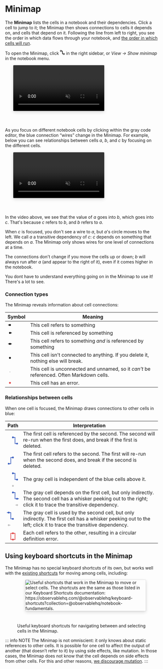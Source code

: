 # Minimap

The **Minimap** lists the cells in a notebook and their dependencies. Click a cell to jump to it; the Minimap then shows connections to cells it depends on, and cells that depend on it. Following the line from left to right, you see the order in which data flows through your notebook, and [the order in which cells will run](https://observablehq.com/@observablehq/how-observable-runs). 

To open the Minimap, click <svg width="16" height="16" viewBox="0 0 16 16" fill="none" style="display: inline !important;"><g clip-path="url(#clip0_653_18)"><path fillRule="evenodd" clipRule="evenodd" d="M3 1.75C2.30964 1.75 1.75 2.30964 1.75 3C1.75 3.69036 2.30964 4.25 3 4.25C3.69036 4.25 4.25 3.69036 4.25 3C4.25 2.30964 3.69036 1.75 3 1.75ZM0.25 3C0.25 1.48122 1.48122 0.25 3 0.25C4.51878 0.25 5.75 1.48122 5.75 3C5.75 4.51878 4.51878 5.75 3 5.75C1.48122 5.75 0.25 4.51878 0.25 3Z" fill="currentColor"/><path fillRule="evenodd" clipRule="evenodd" d="M13 11.75C12.3096 11.75 11.75 12.3096 11.75 13C11.75 13.6904 12.3096 14.25 13 14.25C13.6904 14.25 14.25 13.6904 14.25 13C14.25 12.3096 13.6904 11.75 13 11.75ZM10.25 13C10.25 11.4812 11.4812 10.25 13 10.25C14.5188 10.25 15.75 11.4812 15.75 13C15.75 14.5188 14.5188 15.75 13 15.75C11.4812 15.75 10.25 14.5188 10.25 13Z" fill="currentColor"/><path fillRule="evenodd" clipRule="evenodd" d="M10 12C9.44771 12 9 11.5523 9 11V4.99997C9 3.34312 7.65685 1.99997 6 1.99997H5V3.99997H6C6.55228 3.99997 7 4.44769 7 4.99997V11C7 12.6569 8.34315 14 10 14H11V12H10Z" fill="currentColor"/></g><defs><clipPath id="clip0_653_18"><rect width="16" height="16" fill="white"/></clipPath></defs></svg> in the right sidebar, or _View → Show minimap_ in the notebook menu.

  <video
    style="border-radius:2px;box-shadow:0 4px 12px rgba(0,0,0,0.15), 0 0 0 1px rgba(0, 0, 0, 0.1);margin-left:27px;margin-bottom:40px;max-width: ${width}"
    src="/debugging/minimap/minimap-vid.mp4" alt="Video clip showing how to open the minimap, then explore cell organization and dependencies."
    autoplay loop controls muted = "false" >
    </video>

As you focus on different notebook cells by clicking within the gray code editor, the blue connection “wires” change in the Minimap. For example, below you can see relationships between cells _a_, _b_, and _c_ by focusing on the different cells.

  <video
    style="border-radius:2px;box-shadow:0 4px 12px rgba(0,0,0,0.15), 0 0 0 1px rgba(0, 0, 0, 0.1);margin-left:27px;margin-bottom:40px;max-width: ${width}"
    src="/debugging/minimap/minimap-selected.mp4" alt="Video clip showing dependency paths between focused cells in the Minimap."
    autoplay loop controls muted = "false" >
    </video>

In the video above, we see that the value of _a_ goes into _b_, which goes into _c_. That's because _c_ refers to _b_, and _b_ refers to _a_.

When _c_ is focused, you don't see a wire to _a_, but _a_'s circle moves to the left. We call _a_ a transitive dependency of _c_: _c_ depends on something that depends on _a_. The Minimap only shows wires for one level of connections at a time.

The connections don't change if you move the cells up or down; _b_ will always run after _a_ (and appear to the right of it), even if it comes higher in the notebook.

You dont have to understand everything going on in the Minimap to use it! There's a lot to see. 

### Connection types

The Minimap reveals information about cell connections:

| Symbol | Meaning |
|------|---------|
|<svg viewBox="-8 -8 16 16" width="16"><circle r="3"></circle><path d="M 0 0 H -6" stroke-width="2" stroke="black"></path></svg> | This cell refers to something |
|<svg viewBox="-8 -8 16 16" width="16"><circle r="3"></circle><path d="M 0 0 H 6" stroke-width="2" stroke="black"></path></svg> | This cell is referenced by something | 
|<svg viewBox="-8 -8 16 16" width="16"><circle r="3"></circle><path d="M 0 0 H -6" stroke-width="2" stroke="black"></path><path d="M 0 0 H 6" stroke-width="2" stroke="black"></path></svg> | This cell refers to something <i>and</i> is referenced by something |
|<svg viewBox="-8 -8 16 16" width="16"><circle r="3"></circle></svg> | This cell isn't connected to anything. If you delete it, nothing else will break. | 
|<svg viewBox="-8 -8 16 16" width="16"><circle r="1.5" fill="#c4c4c4"></circle></svg> | This cell is unconnected and unnamed, so it <i>can't</i> be referenced. Often Markdown cells. |  
|<svg viewBox="-8 -8 16 16" width="16"><circle r="3" fill="#e14747"></circle></svg> | This cell has an error. |

### Relationships between cells

When one cell is focused, the Minimap draws connections to other cells in blue:

| Path | Interpretation |
|------|----------------|
|<svg viewBox="-18 -8 36 32" width="36" style="color: #3b5fc0"><circle r="3" fill="currentColor"></circle><path d="M 0 0 H 7 V 21 H 14" fill="none" stroke-width="2" stroke="currentColor"></path><circle r="3" cx="14" cy="21" fill="currentColor"></circle></svg> | The first cell is referenced by the second. The second will re-run when the first does, and break if the first is deleted. |
|<svg viewBox="-18 -8 36 32" width="36" style="color: #3b5fc0"><circle r="3" fill="currentColor"></circle><path d="M 0 0 H -7 V 21 H -14" fill="none" stroke-width="2" stroke="currentColor"></path><circle r="3" cx="-14" cy="21" fill="currentColor"></circle></svg> | The first cell refers to the second. The first will re-run when the second does, and break if the second is deleted. |
|<svg viewBox="-18 -8 36 56" width="36" style="color: #3b5fc0"><circle r="3" fill="currentColor"></circle><path d="M 0 0 H 7 V 21 H 14" fill="none" stroke-width="2" stroke="currentColor"></path><circle r="3" cx="14" cy="21" fill="currentColor"></circle><circle r="3" cy="42" fill="#c4c4c4"></circle></svg> | The gray cell is independent of the blue cells above it. |
|<svg viewBox="-18 -8 36 56" width="36" style="color: #3b5fc0; overflow: visible;"><circle r="3" fill="currentColor"></circle><path d="M 0 0 H 7 V 21 H 20" fill="none" stroke-width="2" stroke="currentColor"></path><circle r="3" cx="14" cy="21" fill="currentColor"></circle><path d="M 14 42 H 8" fill="none" stroke-width="2" stroke="#c4c4c4"></path><circle r="3" cx="14" cy="42" fill="#c4c4c4"></circle></svg> | The gray cell depends on the first cell, but only indirectly. The second cell has a whisker peeking out to the right; click it to trace the transitive dependency. |
|<svg viewBox="-18 -8 36 56" width="36" style="color: #3b5fc0; overflow: visible;"><circle r="3" cx="-14" fill="currentColor"></circle><path d="M -20 0 H -7 V 21 H 0" fill="none" stroke-width="2" stroke="currentColor"></path><circle r="3" cy="21" fill="currentColor"></circle><path d="M -14 42 H -8" fill="none" stroke-width="2" stroke="#c4c4c4"></path><circle r="3" cx="-14" cy="42" fill="#c4c4c4"></circle></svg> | The gray cell is used by the second cell, but only indirectly. The first cell has a whisker peeking out to the left; click it to trace the transitive dependency. |
|<svg viewBox="-18 -8 36 32" width="36" style="color: #e14747"><circle r="3" fill="currentColor"></circle><path d="M 0 0 H 7 V 21 H -7 V 0 Z" fill="none" stroke-width="2" stroke="currentColor"></path><circle r="3" cy="21" fill="currentColor"></circle></svg> | Each cell refers to the other, resulting in a circular definition error. |

## Using keyboard shortcuts in the Minimap

The Minimap has no special keyboard shortcuts of its own, but works well with the [existing shortcuts](https://observablehq.com/@observablehq/keyboard-shortcuts?collection=@observablehq/notebook-fundamentals) for moving among cells, including:

<figure>
  <img
    style="border-radius:2px;box-shadow:0 4px 12px rgba(0,0,0,0.15), 0 0 0 1px rgba(0, 0, 0, 0.1);margin-left:27px;margin-bottom:40px;max-width: ${width}"
    src="/debugging/minimap/minimap-shortcuts.png" alt="Useful shortcuts that work in the Minimap to move or select cells. The shortcuts are the same as those listed in our Keyboard Shortcuts documentation: https://observablehq.com/@observablehq/keyboard-shortcuts?collection=@observablehq/notebook-fundamentals." />
  <figcaption>Useful keyboard shortcuts for navigating between and selecting cells in the Minimap.</figcaption>
</figure>

::: info NOTE
The Minimap is not omniscient: it only knows about static references to other cells. It is possible for one cell to affect the output of another (that doesn’t refer to it) by using side effects, like mutation. In those cases, the Minimap does not know that the cell depends on side effects from other cells. For this and other reasons, [we discourage mutation](https://observablehq.com/@tmcw/observable-anti-patterns-and-code-smells#mutation).
:::

